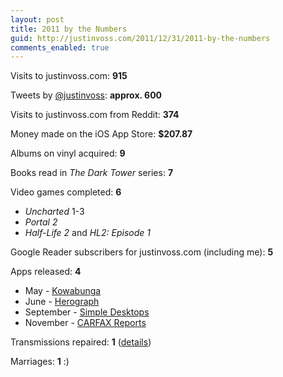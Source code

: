 ```yaml
---
layout: post
title: 2011 by the Numbers
guid: http://justinvoss.com/2011/12/31/2011-by-the-numbers
comments_enabled: true
---
```


Visits to justinvoss.com: **915**

Tweets by [@justinvoss][]: **approx. 600**

Visits to justinvoss.com from Reddit: **374**

Money made on the iOS App Store: **$207.87**

Albums on vinyl acquired: **9**

Books read in _The Dark Tower_ series: **7**

Video games completed: **6**

* _Uncharted_ 1-3
* _Portal 2_
* _Half-Life 2_ and _HL2: Episode 1_

Google Reader subscribers for justinvoss.com (including me): **5**

Apps released: **4**

* May - [Kowabunga][]
* June - [Herograph][]
* September - [Simple Desktops][]
* November - [CARFAX Reports][]

Transmissions repaired: **1** ([details][transmission])

Marriages: **1** :)


[@justinvoss]: http://twitter.com/justinvoss
[Kowabunga]: http://bit.ly/kowabunga-app
[Herograph]: http://bit.ly/herograph
[Simple Desktops]: http://bit.ly/simple-desktops-app
[CARFAX Reports]: http://bit.ly/carfax-reports-app
[transmission]: http://www.reddit.com/r/Assistance/comments/faeys/on_tuesday_i_paid_off_the_loan_on_my_car_on/